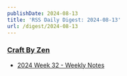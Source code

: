 ```yaml
---
publishDate: 2024-08-13
title: 'RSS Daily Digest: 2024-08-13'
url: /digest/2024-08-13
---
```


### [Craft By Zen](https://craftbyzen.com/)

  * [2024 Week 32 - Weekly Notes](https://craftbyzen.com/blog/2024-08-05-w32-weekly-notes/)
  
